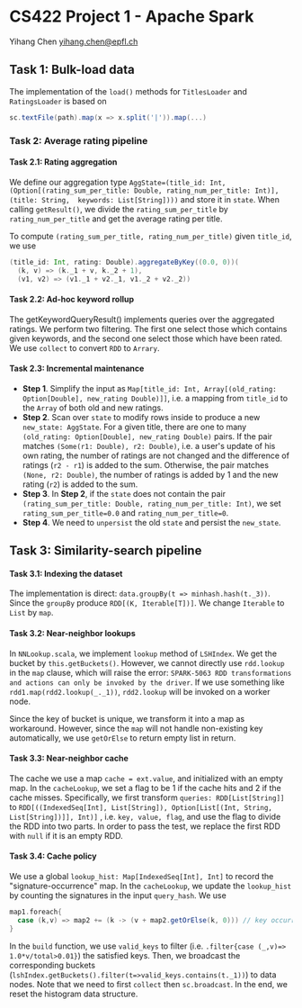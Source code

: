 # CS422 Project 1 - Apache Spark
Yihang Chen yihang.chen@epfl.ch

## Task 1: Bulk-load data
The implementation of the  `load()` methods for `TitlesLoader` and `RatingsLoader` is based on
```scala
sc.textFile(path).map(x => x.split('|')).map(...)
```

### Task 2: Average rating pipeline

#### Task 2.1: Rating aggregation
We define our aggregation type `AggState=(title_id: Int, (Option[(rating_sum_per_title: Double, rating_num_per_title: Int)], (title: String, 
keywords: List[String])))` 
and store it in `state`. When calling `getResult()`, we divide the `rating_sum_per_title` by `rating_num_per_title`
and get the average rating per title. 

To compute `(rating_sum_per_title, rating_num_per_title)` given `title_id`, we use
```scala
(title_id: Int, rating: Double).aggregateByKey((0.0, 0))(
  (k, v) => (k._1 + v, k._2 + 1), 
  (v1, v2) => (v1._1 + v2._1, v1._2 + v2._2))
```

#### Task 2.2: Ad-hoc keyword rollup
The getKeywordQueryResult() implements queries over the aggregated ratings. We perform
two filtering. The first one select those which contains given keywords, and the second one select 
those which have been rated. We use `collect` to convert `RDD` to `Arrary`.

#### Task 2.3: Incremental maintenance
- **Step 1**. Simplify the input as `Map[title_id: Int, Array[(old_rating: Option[Double], new_rating Double)]]`, i.e.
a mapping from `title_id` to the `Array` of both old and new ratings. 
- **Step 2**. Scan over `state` to modify rows inside to produce a new `new_state: AggState`. For a given title, there are one to many `(old_rating: Option[Double], new_rating Double)` pairs. 
If the pair matches `(Some(r1: Double), r2: Double)`, i.e. a user's update of his own rating, the number of ratings are not changed
and the difference of ratings (`r2 - r1`) is added to the sum. Otherwise, the pair matches `(None, r2: Double)`, the number of ratings is added by 1
and the new rating (`r2`) is added to the sum.  
- **Step 3**. In **Step 2**, if the `state` does not contain the pair `(rating_sum_per_title: Double, rating_num_per_title: Int)`, 
we set `rating_sum_per_title=0.0` and `rating_num_per_title=0`.
- **Step 4**. We need to `unpersist` the old `state` and persist the `new_state`.


## Task 3: Similarity-search pipeline
#### Task 3.1: Indexing the dataset
The implementation is direct: `data.groupBy(t => minhash.hash(t._3))`. Since the `groupBy` produce 
`RDD[(K, Iterable[T])]`. We change `Iterable` to `List` by `map`.
#### Task 3.2: Near-neighbor lookups
In `NNLookup.scala`, we implement `lookup` method of `LSHIndex`. We get the bucket by 
`this.getBuckets()`. However, we cannot directly use `rdd.lookup` in the `map` clause, which will raise the error: `SPARK-5063 RDD transformations and actions can only be invoked by the driver`.
If we use something like `rdd1.map(rdd2.lookup(_._1))`, `rdd2.lookup` will be invoked on a worker node. 

Since the key of bucket is unique, we transform it into a map as workaround. However, since the `map` will not handle non-existing key automatically, 
we use `getOrElse` to return empty list in return. 

#### Task 3.3: Near-neighbor cache
The cache we use a map `cache = ext.value`, and initialized with an empty map. In the `cacheLookup`,
we set a flag to be 1 if the cache hits and 2 if the cache misses. 
Specifically, we first transform `queries: RDD[List[String]]` to `RDD[((IndexedSeq[Int], List[String]), Option[List[(Int, String, List[String])]], Int)]`
, i.e. `key, value, flag`, and use the flag to divide the RDD into two parts. In order to pass the test, we replace the 
first RDD with `null` if it is an empty RDD. 
#### Task 3.4: Cache policy
We use a global `lookup_hist: Map[IndexedSeq[Int], Int]` to record the "signature-occurrence" map. In the `cacheLookup`,
we update the `lookup_hist` by counting the signatures in the input `query_hash`.  We use
```scala
map1.foreach{ 
  case (k,v) => map2 += (k -> (v + map2.getOrElse(k, 0))) // key occurrence
}
```
In the `build` function, we use `valid_keys` to filter (i.e. `.filter{case (_,v)=> 1.0*v/total>0.01}`) the 
satisfied keys. Then, we broadcast the corresponding buckets (`lshIndex.getBuckets().filter(t=>valid_keys.contains(t._1))`) 
to data nodes. Note that we need to first `collect` then `sc.broadcast`.  In the end, we reset the histogram data structure.
